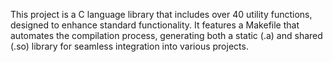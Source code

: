 This project is a C language library that includes over 40 utility functions, designed to enhance standard functionality. It features a Makefile that automates the compilation process, generating both a static (.a) and shared (.so) library for seamless integration into various projects.
